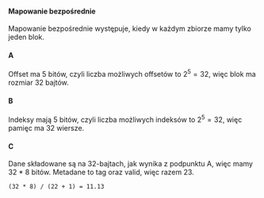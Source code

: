 #### Mapowanie bezpośrednie

Mapowanie bezpośrednie występuje, kiedy w każdym zbiorze mamy tylko jeden blok.

#### A

Offset ma 5 bitów, czyli liczba możliwych offsetów to $2^{5} = 32$, więc blok ma rozmiar $32$ bajtów.

#### B

Indeksy mają 5 bitów, czyli liczba możliwych indeksów to $2^{5} = 32$, więc pamięc ma $32$ wiersze.

#### C

Dane składowane są na 32-bajtach, jak wynika z podpunktu A, więc mamy 32 \* 8 bitów.
Metadane to tag oraz valid, więc razem 23.

```
(32 * 8) / (22 + 1) = 11.13
```

